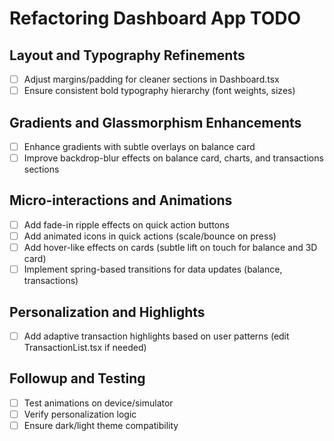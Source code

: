 # Refactoring Dashboard App TODO

## Layout and Typography Refinements
- [ ] Adjust margins/padding for cleaner sections in Dashboard.tsx
- [ ] Ensure consistent bold typography hierarchy (font weights, sizes)

## Gradients and Glassmorphism Enhancements
- [ ] Enhance gradients with subtle overlays on balance card
- [ ] Improve backdrop-blur effects on balance card, charts, and transactions sections

## Micro-interactions and Animations
- [ ] Add fade-in ripple effects on quick action buttons
- [ ] Add animated icons in quick actions (scale/bounce on press)
- [ ] Add hover-like effects on cards (subtle lift on touch for balance and 3D card)
- [ ] Implement spring-based transitions for data updates (balance, transactions)

## Personalization and Highlights
- [ ] Add adaptive transaction highlights based on user patterns (edit TransactionList.tsx if needed)

## Followup and Testing
- [ ] Test animations on device/simulator
- [ ] Verify personalization logic
- [ ] Ensure dark/light theme compatibility
